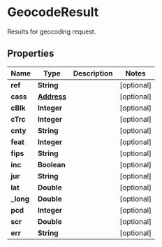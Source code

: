 

# GeocodeResult

Results for geocoding request.
## Properties

Name | Type | Description | Notes
------------ | ------------- | ------------- | -------------
**ref** | **String** |  |  [optional]
**cass** | [**Address**](Address.md) |  |  [optional]
**cBlk** | **Integer** |  |  [optional]
**cTrc** | **Integer** |  |  [optional]
**cnty** | **String** |  |  [optional]
**feat** | **Integer** |  |  [optional]
**fips** | **String** |  |  [optional]
**inc** | **Boolean** |  |  [optional]
**jur** | **String** |  |  [optional]
**lat** | **Double** |  |  [optional]
**_long** | **Double** |  |  [optional]
**pcd** | **Integer** |  |  [optional]
**scr** | **Double** |  |  [optional]
**err** | **String** |  |  [optional]



